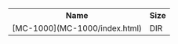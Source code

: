 <table>
<tr><th>Name</th><th>Size</th></tr>
<tr><td>
[MC-1000](MC-1000/index.html)
</td><td>DIR</td></tr>
</table>
